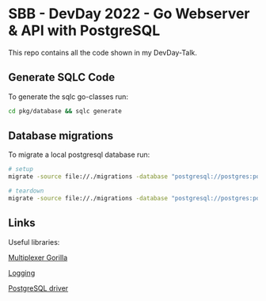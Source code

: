# SBB - DevDay 2022 - Go Webserver & API with PostgreSQL

This repo contains all the code shown in my DevDay-Talk.


## Generate SQLC Code

To generate the sqlc go-classes run:

```bash
cd pkg/database && sqlc generate
```


## Database migrations

To migrate a local postgresql database run:

```bash
# setup
migrate -source file://./migrations -database "postgresql://postgres:postgres@localhost:5432/devday?sslmode=disable" up 1

# teardown
migrate -source file://./migrations -database "postgresql://postgres:postgres@localhost:5432/devday?sslmode=disable" down 1
```



## Links

Useful libraries:

[Multiplexer Gorilla](https://github.com/gorilla/mux)

[Logging](https://github.com/sirupsen/logrus)

[PostgreSQL driver](https://github.com/jackc/pgx)
